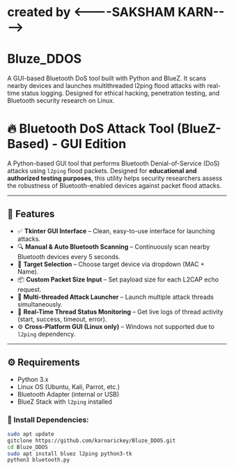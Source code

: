# created by <----SAKSHAM KARN---->
# Bluze_DDOS
A GUI-based Bluetooth DoS tool built with Python and BlueZ. It scans nearby devices and launches multithreaded l2ping flood attacks with real-time status logging. Designed for ethical hacking, penetration testing, and Bluetooth security research on Linux.
# 🔥 Bluetooth DoS Attack Tool (BlueZ-Based) - GUI Edition

A Python-based GUI tool that performs Bluetooth Denial-of-Service (DoS) attacks using `l2ping` flood packets. Designed for **educational and authorized testing purposes**, this utility helps security researchers assess the robustness of Bluetooth-enabled devices against packet flood attacks.

---

## 🧰 Features

- ✅ **Tkinter GUI Interface** – Clean, easy-to-use interface for launching attacks.
- 🔍 **Manual & Auto Bluetooth Scanning** – Continuously scan nearby Bluetooth devices every 5 seconds.
- 🎯 **Target Selection** – Choose target device via dropdown (MAC + Name).
- 📦 **Custom Packet Size Input** – Set payload size for each L2CAP echo request.
- 🧵 **Multi-threaded Attack Launcher** – Launch multiple attack threads simultaneously.
- 📡 **Real-Time Thread Status Monitoring** – Get live logs of thread activity (start, success, timeout, error).
- ⚙️ **Cross-Platform GUI (Linux only)** – Windows not supported due to `l2ping` dependency.

---

## ⚙️ Requirements

- Python 3.x  
- Linux OS (Ubuntu, Kali, Parrot, etc.)  
- Bluetooth Adapter (internal or USB)  
- BlueZ Stack with `l2ping` installed

### 🔧 Install Dependencies:
```bash
sudo apt update
gitclone https://github.com/karnarickey/Bluze_DDOS.git
cd Bluze_DDOS
sudo apt install bluez l2ping python3-tk
python3 bluetooth.py

